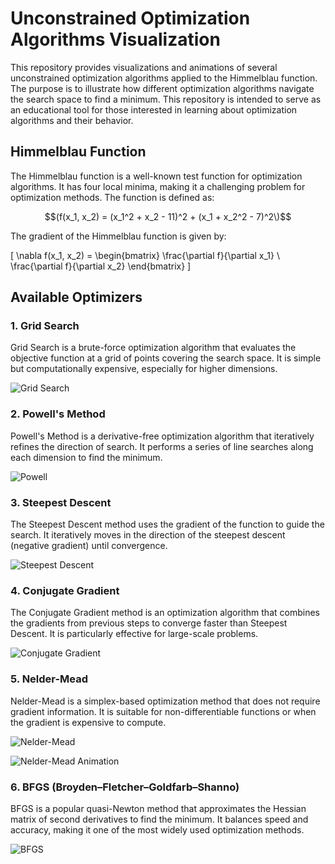 # Unconstrained Optimization Algorithms Visualization

This repository provides visualizations and animations of several unconstrained optimization algorithms applied to the Himmelblau function. The purpose is to illustrate how different optimization algorithms navigate the search space to find a minimum. This repository is intended to serve as an educational tool for those interested in learning about optimization algorithms and their behavior.

## Himmelblau Function

The Himmelblau function is a well-known test function for optimization algorithms. It has four local minima, making it a challenging problem for optimization methods. The function is defined as:

$$(f(x_1, x_2) = (x_1^2 + x_2 - 11)^2 + (x_1 + x_2^2 - 7)^2\)$$

The gradient of the Himmelblau function is given by:

\[
\nabla f(x_1, x_2) = \begin{bmatrix}
\frac{\partial f}{\partial x_1} \\
\frac{\partial f}{\partial x_2}
\end{bmatrix}
\]

## Available Optimizers

### 1. **Grid Search**

Grid Search is a brute-force optimization algorithm that evaluates the objective function at a grid of points covering the search space. It is simple but computationally expensive, especially for higher dimensions.

![Grid Search](./images/grid_search.png)

### 2. **Powell's Method**

Powell's Method is a derivative-free optimization algorithm that iteratively refines the direction of search. It performs a series of line searches along each dimension to find the minimum.

![Powell](./images/powell.png)

### 3. **Steepest Descent**

The Steepest Descent method uses the gradient of the function to guide the search. It iteratively moves in the direction of the steepest descent (negative gradient) until convergence.

![Steepest Descent](./images/steepest_descent.png)

### 4. **Conjugate Gradient**

The Conjugate Gradient method is an optimization algorithm that combines the gradients from previous steps to converge faster than Steepest Descent. It is particularly effective for large-scale problems.

![Conjugate Gradient](./images/conjugate_gradient.png)

### 5. **Nelder-Mead**

Nelder-Mead is a simplex-based optimization method that does not require gradient information. It is suitable for non-differentiable functions or when the gradient is expensive to compute.

![Nelder-Mead](./images/nelder_mead.png)

![Nelder-Mead Animation](./images/nelder_mead.gif)

### 6. **BFGS (Broyden–Fletcher–Goldfarb–Shanno)**

BFGS is a popular quasi-Newton method that approximates the Hessian matrix of second derivatives to find the minimum. It balances speed and accuracy, making it one of the most widely used optimization methods.

![BFGS](./images/bfgs.png)
